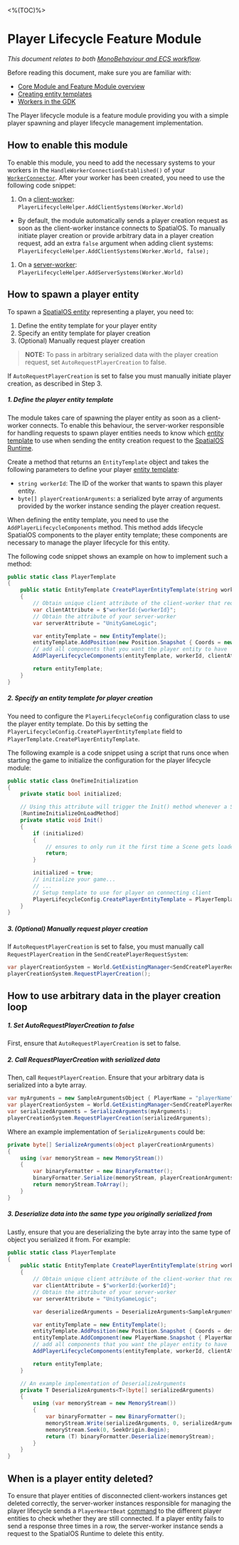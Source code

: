 [//]: # (Doc of docs reference 36)
[//]: # (TODO - technical writer review)

<%(TOC)%>
# Player Lifecycle Feature Module

_This document relates to both [MonoBehaviour and  ECS workflow]({{urlRoot}}/content/intro-workflows-spatialos-entities)._

Before reading this document, make sure you are familiar with:

  * [Core Module and Feature Module overview]({{urlRoot}}/content/modules/core-and-feature-module-overview)
  * [Creating entity templates]({{urlRoot}}/content/entity-templates)
  * [Workers in the GDK]({{urlRoot}}/content/workers/workers-in-the-gdk)

The Player lifecycle module is a feature module providing you with a simple player spawning and player lifecycle management implementation.

## How to enable this module

To enable this module, you need to add the necessary systems to your workers in the `HandleWorkerConnectionEstablished()` of your [`WorkerConnector`]({{urlRoot}}/content/gameobject/creating-workers-with-workerconnector).
After your worker has been created, you need to use the following code snippet:

1. On a [client-worker]({{urlRoot}}/content/glossary#client-worker): `PlayerLifecycleHelper.AddClientSystems(Worker.World)`
  * By default, the module automatically sends a player creation request as soon as the client-worker instance connects to SpatialOS. To manually initiate player creation or provide arbitrary data in a player creation request, add an extra `false` argument when adding client systems: `PlayerLifecycleHelper.AddClientSystems(Worker.World, false);`
1. On a [server-worker]({{urlRoot}}/content/glossary#server-worker): `PlayerLifecycleHelper.AddServerSystems(Worker.World)`

## How to spawn a player entity

To spawn a [SpatialOS entity]({{urlRoot}}/content/glossary#spatialos-entity) representing
a player, you need to:

1. Define the entity template for your player entity
1. Specify an entity template for player creation
1. (Optional) Manually request player creation

>**NOTE:** To pass in arbitrary serialized data with the player creation request, set `AutoRequestPlayerCreation` to false.

If `AutoRequestPlayerCreation` is set to false you must manually initiate player creation, as described in Step 3.

##### 1. Define the player entity template

The module takes care of spawning the player entity as soon as a client-worker connects. To enable this behaviour, the server-worker responsible for handling requests to spawn player entities needs to know which [entity template]({{urlRoot}}/content/entity-templates) to use when sending the entity creation request to the [SpatialOS Runtime]({{urlRoot}}/content/glossary#spatialos-runtime).

Create a method that returns an `EntityTemplate` object and takes the following parameters to define your player [entity template]({{urlRoot}}/content/entity-templates):

* `string workerId`: The ID of the worker that wants to spawn this player entity.
*  `byte[] playerCreationArguments`: a serialized byte array of arguments provided by the worker instance sending the player creation request.

When defining the entity template, you need to use the `AddPlayerLifecycleComponents` method. This method adds lifecycle SpatialOS components to the player entity template; these components are necessary to manage the player lifecycle for this entity.

The following code snippet shows an example on how to implement such a method:

```csharp
public static class PlayerTemplate
{
    public static EntityTemplate CreatePlayerEntityTemplate(string workerId, byte[] playerCreationArguments)
    {
        // Obtain unique client attribute of the client-worker that requested the player entity
        var clientAttribute = $"workerId:{workerId}";
        // Obtain the attribute of your server-worker
        var serverAttribute = "UnityGameLogic";

        var entityTemplate = new EntityTemplate();
        entityTemplate.AddPosition(new Position.Snapshot { Coords = new Coordinates() }, serverAttribute);
        // add all components that you want the player entity to have
        AddPlayerLifecycleComponents(entityTemplate, workerId, clientAttribute, serverAttribute);

        return entityTemplate;
    }
}
```

##### 2. Specify an entity template for player creation

You need to configure the `PlayerLifecycleConfig` configuration class to use the player entity template. Do this by setting the `PlayerLifecycleConfig.CreatePlayerEntityTemplate` field to `PlayerTemplate.CreatePlayerEntityTemplate`.

The following example is a code snippet using a script that runs once when starting the game to initialize the configuration for the player lifecycle module:

```csharp
public static class OneTimeInitialization
{
    private static bool initialized;

    // Using this attribute will trigger the Init() method whenever a Scene gets loaded.
    [RuntimeInitializeOnLoadMethod]
    private static void Init()
    {
        if (initialized)
        {
            // ensures to only run it the first time a Scene gets loaded.
            return;
        }

        initialized = true;
        // initialize your game...
        // ...
        // Setup template to use for player on connecting client
        PlayerLifecycleConfig.CreatePlayerEntityTemplate = PlayerTemplate.CreatePlayerEntityTemplate;
    }
}
```

##### 3. (Optional) Manually request player creation

If `AutoRequestPlayerCreation` is set to false, you must manually call `RequestPlayerCreation` in the `SendCreatePlayerRequestSystem`:

```csharp
var playerCreationSystem = World.GetExistingManager<SendCreatePlayerRequestSystem>();
playerCreationSystem.RequestPlayerCreation();
```

## How to use arbitrary data in the player creation loop

##### 1. Set AutoRequestPlayerCreation to false

First, ensure that `AutoRequestPlayerCreation` is set to false.

##### 2. Call RequestPlayerCreation with serialized data

Then, call `RequestPlayerCreation`. Ensure that your arbitrary data is serialized into a byte array.

```csharp
var myArguments = new SampleArgumentsObject { PlayerName = "playerName", SpawnPosition = new Coordinates(50, 0, 75)) };
var playerCreationSystem = World.GetExistingManager<SendCreatePlayerRequestSystem>();
var serializedArguments = SerializeArguments(myArguments);
playerCreationSystem.RequestPlayerCreation(serializedArguments);
```

Where an example implementation of `SerializeArguments` could be:

```csharp
private byte[] SerializeArguments(object playerCreationArguments)
{
    using (var memoryStream = new MemoryStream())
    {
        var binaryFormatter = new BinaryFormatter();
        binaryFormatter.Serialize(memoryStream, playerCreationArguments);
        return memoryStream.ToArray();
    }
}
```

##### 3. Deserialize data into the same type you originally serialized from

Lastly, ensure that you are deserializing the byte array into the same type of object you serialized it from. For example:

```csharp
public static class PlayerTemplate
{
    public static EntityTemplate CreatePlayerEntityTemplate(string workerId, byte[] playerCreationArguments)
    {
        // Obtain unique client attribute of the client-worker that requested the player entity
        var clientAttribute = $"workerId:{workerId}";
        // Obtain the attribute of your server-worker
        var serverAttribute = "UnityGameLogic";

        var deserializedArguments = DeserializeArguments<SampleArgumentsObject>(playerCreationArguments);

        var entityTemplate = new EntityTemplate();
        entityTemplate.AddPosition(new Position.Snapshot { Coords = deserializedArguments.SpawnPosition }, serverAttribute);
        entityTemplate.AddComponent(new PlayerName.Snapshot { PlayerName = deserializedArguments.PlayerName }, serverAttribute);
        // add all components that you want the player entity to have
        AddPlayerLifecycleComponents(entityTemplate, workerId, clientAttribute, serverAttribute);

        return entityTemplate;
    }

    // An example implementation of DeserializeArguments
    private T DeserializeArguments<T>(byte[] serializedArguments)
    {
        using (var memoryStream = new MemoryStream())
        {
            var binaryFormatter = new BinaryFormatter();
            memoryStream.Write(serializedArguments, 0, serializedArguments.Length);
            memoryStream.Seek(0, SeekOrigin.Begin);
            return (T) binaryFormatter.Deserialize(memoryStream);
        }
    }
}
```

## When is a player entity deleted?

To ensure that player entities of disconnected client-workers instances get deleted correctly, the server-worker instances responsible for managing the player lifecycle sends a `PlayerHeartBeat` [command]({{urlRoot}}/content/world-component-commands-requests-responses) to the different player entities to check whether they are still connected. If a player entity fails to send a response three times in a row, the server-worker instance sends a request to the SpatialOS Runtime to delete this entity.
